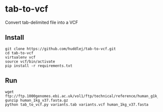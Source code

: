 tab-to-vcf
==========

Convert tab-delimited file into a VCF

Install
-------

    git clone https://github.com/huddlej/tab-to-vcf.git
    cd tab-to-vcf
    virtualenv vcf
    source vcf/bin/activate
    pip install -r requirements.txt

Run
---

    wget ftp://ftp.1000genomes.ebi.ac.uk/vol1/ftp/technical/reference/human_g1k_v37.fasta*
    gunzip human_1kg_v37.fasta.gz
    python tab_to_vcf.py variants.tab variants.vcf human_1kg_v37.fasta
